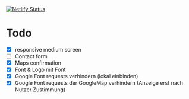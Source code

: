 [![Netlify Status](https://api.netlify.com/api/v1/badges/56bffe64-8011-4543-8dd1-838a85377af9/deploy-status)](https://app.netlify.com/sites/musing-saha-b29390/deploys)

# Todo

-   [x] responsive medium screen
-   [ ] Contact form
-   [x] Maps confirmation
-   [x] Font & Logo mit Font
-   [x] Google Font requests verhindern (lokal einbinden)
-   [x] Google Font requests der GoogleMap verhindern (Anzeige erst nach Nutzer Zustimmung)
